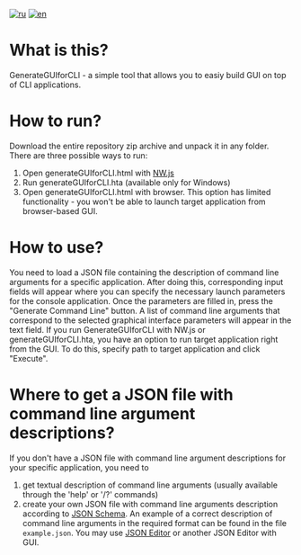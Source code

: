 [![ru](https://img.shields.io/badge/lang-ru-green.svg)](https://github.com/Leo7k/GenerateGUIforCLI/blob/main/README.RU.MD)
[![en](https://img.shields.io/badge/lang-en-green.svg)](https://github.com/Leo7k/GenerateGUIforCLI/blob/main/README.MD)
# What is this?
GenerateGUIforCLI - a simple tool that allows you to easiy build GUI on top of CLI applications.

# How to run?
Download the entire repository zip archive and unpack it in any folder. There are three possible ways to run:
 1. Open generateGUIforCLI.html with [NW.js](https://nwjs.io/)
 2. Run generateGUIforCLI.hta (available only for Windows)
 3. Open generateGUIforCLI.html with browser. This option has limited functionality - you won't be able to launch target application from browser-based GUI.

# How to use?
You need to load a JSON file containing the description of command line arguments for a specific application. After doing this, corresponding input fields will appear where you can specify the necessary launch parameters for the console application. Once the parameters are filled in, press the "Generate Command Line" button. A list of command line arguments that correspond to the selected graphical interface parameters will appear in the text field.
If you run GenerateGUIforCLI with NW.js or generateGUIforCLI.hta, you have an option to run target application right from the GUI. To do this, specify path to target application and click "Execute".

# Where to get a JSON file with command line argument descriptions?
If you don't have a JSON file with command line argument descriptions for your specific application, you need to
1. get textual description of command line arguments (usually available through the 'help' or '/?' commands)
2. create your own JSON file with command line arguments description according to [JSON Schema](https://github.com/Leo7k/GenerateGUIforCLI/blob/main/generateGUIforCLI_schema_2019-09.json). An example of a correct description of command line arguments in the required format can be found in the file `example.json`. You may use [JSON Editor](https://json-editor.github.io/json-editor/) or another JSON Editor with GUI.
